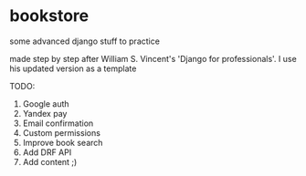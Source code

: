 # bookstore
some advanced django stuff to practice

made step by step after William S. Vincent's 'Django for professionals'.
I use his updated version as a template

TODO:
1. Google auth
2. Yandex pay
3. Email confirmation
4. Custom permissions
5. Improve book search
6. Add DRF API
7. Add content ;)

